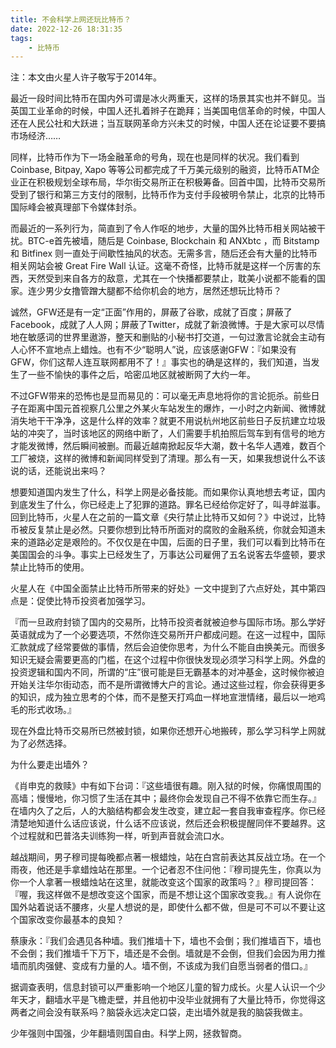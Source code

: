 ```yaml
---
title: 不会科学上网还玩比特币？
date: 2022-12-26 18:31:35
tags:
    - 比特币
---
```

注：本文由火星人许子敬写于2014年。

最近一段时间比特币在国内外可谓是冰火两重天，这样的场景其实也并不鲜见。当英国工业革命的时候，中国人还扎着辫子在跪拜；当美国电信革命的时候，中国人还在人民公社和大跃进；当互联网革命方兴未艾的时候，中国人还在论证要不要搞市场经济……

同样，比特币作为下一场金融革命的号角，现在也是同样的状况。我们看到 Coinbase, Bitpay, Xapo 等等公司都完成了千万美元级别的融资，比特币ATM企业正在积极规划全球布局，华尔街交易所正在积极筹备。回首中国，比特币交易所受到了银行和第三方支付的限制，比特币作为支付手段被明令禁止，北京的比特币国际峰会被真理部下令媒体封杀。

而最近的一系列行为，简直到了令人作呕的地步，大量的国外比特币相关网站被干扰。BTC-e首先被墙，随后是 Coinbase, Blockchain 和 ANXbtc ，而 Bitstamp 和 Bitfinex 则一直处于间歇性抽风的状态。无需多言，随后还会有大量的比特币相关网站会被 Great Fire Wall 认证。这毫不奇怪，比特币就是这样一个厉害的东西，天然受到来自各方的敌意，尤其在一个快播都要禁止，耽美小说都不能看的国家。连少男少女撸管蹭大腿都不给你机会的地方，居然还想玩比特币？

诚然，GFW还是有一定“正面”作用的，屏蔽了谷歌，成就了百度；屏蔽了Facebook，成就了人人网；屏蔽了Twitter，成就了新浪微博。于是大家可以尽情地在敏感词的世界里遨游，整天和删贴的小秘书打交道，一句过激言论就会主动有人心怀不宣地点上蜡烛。也有不少“聪明人”说，应该感谢GFW：『如果没有GFW，你们这帮人连互联网都用不了！』事实也的确是这样的，我们知道，当发生了一些不愉快的事件之后，哈密瓜地区就被断网了大约一年。

不过GFW带来的恐怖也是显而易见的：可以毫无声息地将你的言论扼杀。前些日子在距离中国元首视察几公里之外某火车站发生的爆炸，一小时之内新闻、微博就消失地干干净净，这是什么样的效率？就更不用说杭州地区前些日子反抗建立垃圾站的冲突了，当时该地区的网络中断了，人们需要手机拍照后驾车到有信号的地方才能发微博，然后瞬间被删。而最近越南掀起反华大潮，数十名华人遇难，数百个工厂被烧，这样的微博和新闻同样受到了清理。那么有一天，如果我想说什么不该说的话，还能说出来吗？

想要知道国内发生了什么，科学上网是必备技能。而如果你认真地想去考证，国内到底发生了什么，你已经走上了犯罪的道路。罪名已经给你定好了，叫寻衅滋事。回到比特币，火星人在之前的一篇文章《央行禁止比特币又如何？》中说过，比特币被反复禁止是必然。只要你想到比特币所面对的腐败的金融系统，你就会知道未来的道路必定是艰险的。不仅仅是在中国，后面的日子里，我们可以看到比特币在美国国会的斗争。事实上已经发生了，万事达公司雇佣了五名说客去华盛顿，要求禁止比特币的使用。

火星人在《中国全面禁止比特币所带来的好处》一文中提到了六点好处，其中第四点是：促使比特币投资者加强学习。

『而一旦政府封锁了国内的交易所，比特币投资者就被迫参与国际市场。那么学好英语就成为了一个必要选项，不然你连交易所开户都成问题。在这一过程中，国际汇款就成了经常要做的事情，然后会迫使你思考，为什么不能自由换美元。而很多知识无疑会需要更高的门槛，在这个过程中你很快发现必须学习科学上网。外盘的投资逻辑和国内不同，所谓的“庄”很可能是巨无霸基本的对冲基金，这时候你被迫开始关注华尔街动态，而不是所谓微博大户的言论。通过这些过程，你会获得更多的知识，成为独立思考的个体，而不是整天打鸡血一样地宣泄情绪，最后以一地鸡毛的形式收场。』

现在外盘比特币交易所已然被封锁，如果你还想开心地搬砖，那么学习科学上网就为了必然选择。

为什么要走出墙外？

《肖申克的救赎》中有如下台词：『这些墙很有趣。刚入狱的时候，你痛恨周围的高墙；慢慢地，你习惯了生活在其中；最终你会发现自己不得不依靠它而生存。』在墙内久了之后，人的大脑结构都会发生改变，建立起一套自我审查程序。你已经清楚地知道什么话应该说，什么话不应该说，然后还会积极提醒同伴不要越界。这个过程就和巴普洛夫训练狗一样，听到声音就会流口水。

越战期间，男子穆司提每晚都点著一根蜡烛，站在白宫前表达其反战立场。在一个雨夜，他还是手拿蜡烛站在那里。一个记者忍不住问他：『穆司提先生，你真以为你一个人拿著一根蜡烛站在这里，就能改变这个国家的政策吗？』穆司提回答：『喔，我这样做不是想改变这个国家，而是不想让这个国家改变我。』有人说你在国外站着说话不腰疼，火星人想说的是，即使什么都不做，但是可不可以不要让这个国家改变你最基本的良知？

蔡康永：『我们会遇见各种墙。我们推墙十下，墙也不会倒；我们推墙百下，墙也不会倒；我们推墙千下万下，墙还是不会倒。墙就是不会倒，但我们会因为用力推墙而肌肉强健、变成有力量的人。墙不倒，不该成为我们自愿当弱者的借口。』

据调查表明，信息封锁可以严重影响一个地区儿童的智力成长。火星人认识一个少年天才，翻墙水平是飞檐走壁，并且他初中没毕业就拥有了大量比特币，你觉得这两者之间会没有联系吗？脑袋永远决定口袋，走出墙外就是我的脑袋我做主。

少年强则中国强，少年翻墙则国自由。科学上网，拯救智商。